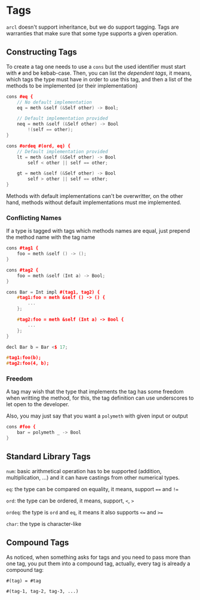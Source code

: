 # Tags

`arcl` doesn't support inheritance, but we do support tagging. Tags are warranties that make sure that some type supports a given operation.

## Constructing Tags

To create a tag one needs to use a `cons` but the used identifier must start with `#` and be kebab-case. Then, you can list the *dependent tags*, it means, which tags the type must have in order to use this tag, and then a list of the methods to be implemented (or their implementation)

```c++
cons #eq {
    // No default implementation
    eq = meth &self (&Self other) -> Bool;

    // Default implementation provided
    neq = meth &self (&Self other) -> Bool
        !(self == other);
}

cons #ordeq #(ord, eq) {
    // Default implementation provided
    lt = meth &self (&Self other) -> Bool 
        self < other || self == other;

    gt = meth &self (&Self other) -> Bool
        self > other || self == other;
}
```

Methods with default implementations can't be overwritter, on the other hand, methods without default implementations must me implemented.

### Conflicting Names

If a type is tagged with tags which methods names are equal, just prepend the method name with the tag name

```c++
cons #tag1 {
    foo = meth &self () -> ();
}

cons #tag2 {
    foo = meth &self (Int a) -> Bool;
}

cons Bar = Int impl #(tag1, tag2) {
    #tag1:foo = meth &self () -> () {
        ...
    };

    #tag2:foo = meth &self (Int a) -> Bool {
        ...
    };
}

decl Bar b = Bar <$ 17;

#tag1:foo(b);
#tag2:foo(4, b);
```

### Freedom

A tag may wish that the type that implements the tag has some freedom when writting the method, for this, the tag definition can use underscores to let open to the developer.

Also, you may just say that you want a `polymeth` with given input or output

```c++
cons #foo {
    bar = polymeth _ -> Bool 
}
```

## Standard Library Tags

`num`: basic arithmetical operation has to be supported (addition, multiplication, ...) and it can have castings from other numerical types.

`eq`: the type can be compared on equality, it means, support `==` and `!=`

`ord`: the type can be ordered, it means, support, `<`, `>`

`ordeq`: the type is `ord` and `eq`, it means it also supports `<=` and `>=`

`char`: the type is character-like

## Compound Tags

As noticed, when something asks for tags and you need to pass more than one tag, you put them into a compound tag, actually, every tag is already a compound tag:

```
#(tag) = #tag

#(tag-1, tag-2, tag-3, ...)
```
